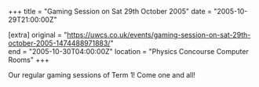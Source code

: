 +++
title = "Gaming Session on Sat 29th October 2005"
date = "2005-10-29T21:00:00Z"

[extra]
original = "https://uwcs.co.uk/events/gaming-session-on-sat-29th-october-2005-1474488971883/"    
end = "2005-10-30T04:00:00Z"
location = "Physics Concourse Computer Rooms"
+++

Our regular gaming sessions of Term 1\! Come one and all\!

